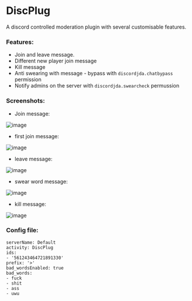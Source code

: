 # DiscPlug
A discord controlled moderation plugin with several customisable features.

### Features:
- Join and leave message.
- Different new player join message
- Kill message
- Anti swearing with message - bypass with `discordjda.chatbypass` permission
- Notify admins on the server with `discordjda.swearcheck` permussion

### Screenshots:
- Join message:

![image](https://user-images.githubusercontent.com/55412636/143479433-e16a17c2-732f-4cb2-9068-e7912d8e61e1.png)

- first join message:

![image](https://user-images.githubusercontent.com/55412636/143479502-c2d5c3a4-cdee-47c2-9fdd-715098e8117c.png)

- leave message:

![image](https://user-images.githubusercontent.com/55412636/143479573-5d6ece92-666e-4058-b3cf-ebd3d462d29c.png)

- swear word message:

![image](https://user-images.githubusercontent.com/55412636/143479636-eec51c13-1909-4aab-9fc9-f49dda9ca718.png)

- kill message:

![image](https://user-images.githubusercontent.com/55412636/143483593-5a8b0fe7-2ce9-4745-9242-02d7540d505a.png)

### Config file:
```token: token_here
serverName: Default
activity: DiscPlug
ids:
- '561243464721891330'
prefix: '>'
bad_wordsEnabled: true
bad_words:
- fuck
- shit
- ass
- uwu
```
